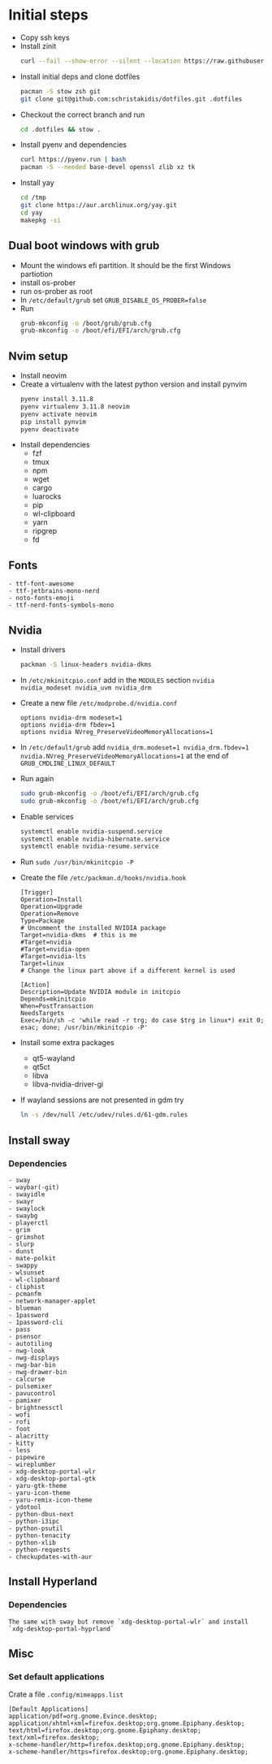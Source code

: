 # Initial steps
- Copy ssh keys
- Install zinit
    ```sh
    curl --fail --show-error --silent --location https://raw.githubusercontent.com/zdharma-continuum/zinit/HEAD/scripts/install.sh
    ```
- Install initial deps and clone dotfiles
    ```sh
    pacman -S stow zsh git
    git clone git@github.com:schristakidis/dotfiles.git .dotfiles
    ```
- Checkout the correct branch and run
    ```sh
    cd .dotfiles && stow .
    ```
- Install pyenv and dependencies
    ```sh
    curl https://pyenv.run | bash
    pacman -S --needed base-devel openssl zlib xz tk
    ```
- Install yay
    ```sh
    cd /tmp
    git clone https://aur.archlinux.org/yay.git
    cd yay
    makepkg -si
    ```


## Dual boot windows with grub
- Mount the windows efi partition. It should be the first Windows partiotion
- install os-prober
- run os-prober as root
- In `/etc/default/grub` set `GRUB_DISABLE_OS_PROBER=false`
- Run
    ```sh
    grub-mkconfig -o /boot/grub/grub.cfg
    grub-mkconfig -o /boot/efi/EFI/arch/grub.cfg
    ```

## Nvim setup
- Install neovim
- Create a virtualenv with the latest python version and install pynvim
    ```sh
    pyenv install 3.11.8
    pyenv virtualenv 3.11.8 neovim
    pyenv activate neovim
    pip install pynvim
    pyenv deactivate
    ```
- Install dependencies
    - fzf
    - tmux
    - npm
    - wget
    - cargo
    - luarocks
    - pip
    - wl-clipboard
    - yarn
    - ripgrep
    - fd

## Fonts
    - ttf-font-awesome
    - ttf-jetbrains-mono-nerd
    - noto-fonts-emoji
    - ttf-nerd-fonts-symbols-mono

## Nvidia
- Install drivers
    ```sh
    packman -S linux-headers nvidia-dkms
    ```
- In `/etc/mkinitcpio.conf` add in the `MODULES` section `nvidia nvidia_modeset nvidia_uvm nvidia_drm`
- Create a new file `/etc/modprobe.d/nvidia.conf`
    ```
    options nvidia-drm modeset=1
    options nvidia-drm fbdev=1
    options nvidia NVreg_PreserveVideoMemoryAllocations=1
    ```
- In `/etc/default/grub` add `nvidia_drm.modeset=1 nvidia_drm.fbdev=1 nvidia.NVreg_PreserveVideoMemoryAllocations=1` at the end of `GRUB_CMDLINE_LINUX_DEFAULT`
- Run again
    ```sh
    sudo grub-mkconfig -o /boot/efi/EFI/arch/grub.cfg
    sudo grub-mkconfig -o /boot/efi/EFI/arch/grub.cfg
    ```
- Enable services 
    ```sh
    systemctl enable nvidia-suspend.service
    systemctl enable nvidia-hibernate.service
    systemctl enable nvidia-resume.service
    ```
- Run `sudo /usr/bin/mkinitcpio -P`
- Create the file `/etc/packman.d/hooks/nvidia.hook`
    ```
    [Trigger]
    Operation=Install
    Operation=Upgrade
    Operation=Remove
    Type=Package
    # Uncomment the installed NVIDIA package
    Target=nvidia-dkms  # this is me
    #Target=nvidia
    #Target=nvidia-open
    #Target=nvidia-lts
    Target=linux
    # Change the linux part above if a different kernel is used

    [Action]
    Description=Update NVIDIA module in initcpio
    Depends=mkinitcpio
    When=PostTransaction
    NeedsTargets
    Exec=/bin/sh -c 'while read -r trg; do case $trg in linux*) exit 0; esac; done; /usr/bin/mkinitcpio -P'
    ```

- Install some extra packages
    - qt5-wayland
    - qt5ct 
    - libva 
    - libva-nvidia-driver-gi

- If wayland sessions are not presented in gdm try
    ```sh
    ln -s /dev/null /etc/udev/rules.d/61-gdm.rules
    ```

## Install sway
### Dependencies
    - sway
    - waybar(-git)
    - swayidle
    - swayr
    - swaylock
    - swaybg
    - playerctl
    - grim
    - grimshot
    - slurp
    - dunst
    - mate-polkit
    - swappy
    - wlsunset
    - wl-clipboard
    - cliphist
    - pcmanfm
    - network-manager-applet
    - blueman
    - 1password
    - 1password-cli
    - pass
    - psensor
    - autotiling
    - nwg-look
    - nwg-displays
    - nwg-bar-bin
    - nwg-drawer-bin
    - calcurse
    - pulsemixer
    - pavucontrol
    - pamixer
    - brightnessctl
    - wofi
    - rofi
    - foot
    - alacritty
    - kitty
    - less
    - pipewire
    - wireplumber
    - xdg-desktop-portal-wlr
    - xdg-desktop-portal-gtk
    - yaru-gtk-theme
    - yaru-icon-theme
    - yaru-remix-icon-theme
    - ydotool
    - python-dbus-next
    - python-i3ipc
    - python-psutil
    - python-tenacity
    - python-xlib
    - python-requests
    - checkupdates-with-aur

## Install Hyperland
### Dependencies
    The same with sway but remove `xdg-desktop-portal-wlr` and install `xdg-desktop-portal-hyprland`

## Misc
### Set default applications
Crate a file `.config/mimeapps.list`
```
[Default Applications]
application/pdf=org.gnome.Evince.desktop;
application/xhtml+xml=firefox.desktop;org.gnome.Epiphany.desktop;
text/html=firefox.desktop;org.gnome.Epiphany.desktop;
text/xml=firefox.desktop;
x-scheme-handler/http=firefox.desktop;org.gnome.Epiphany.desktop;
x-scheme-handler/https=firefox.desktop;org.gnome.Epiphany.desktop;
```

